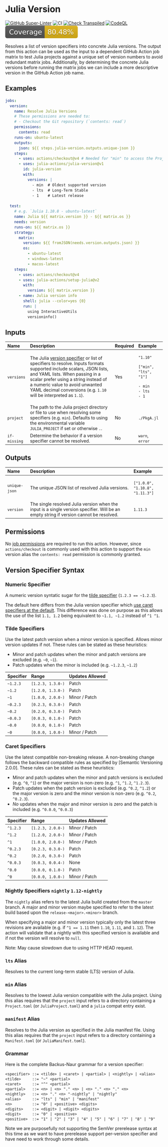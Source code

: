 # Julia Version

[![GitHub Super-Linter](https://github.com/julia-action/julia-version/actions/workflows/linter.yaml/badge.svg)](https://github.com/super-linter/super-linter)
![CI](https://github.com/julia-action/julia-version/actions/workflows/ci.yaml/badge.svg)
[![Check Transpiled](https://github.com/julia-action/julia-version/actions/workflows/check-dist.yaml/badge.svg)](https://github.com/julia-action/julia-version/actions/workflows/check-dist.yaml)
[![CodeQL](https://github.com/julia-action/julia-version/actions/workflows/codeql-analysis.yaml/badge.svg)](https://github.com/julia-action/julia-version/actions/workflows/codeql-analysis.yaml)
[![Coverage](./badges/coverage.svg)](./badges/coverage.svg)

Resolves a list of version specifiers into concrete Julia versions. The output
from this action can be used as the input to a dependent GitHub Action job
matrix to test Julia projects against a unique set of version numbers to avoid
redundant matrix jobs. Additionally, by determining the concrete Julia versions
before running the matrix jobs we can include a more descriptive version in the
GitHub Action job name.

## Examples

```yaml
jobs:
  version:
    name: Resolve Julia Versions
    # These permissions are needed to:
    # - Checkout the Git repository (`contents: read`)
    permissions:
      contents: read
    runs-on: ubuntu-latest
    outputs:
      json: ${{ steps.julia-version.outputs.unique-json }}
    steps:
      - uses: actions/checkout@v4 # Needed for "min" to access the Project.toml
      - uses: julia-actions/julia-version@v1
        id: julia-version
        with:
          versions: |
            - min  # Oldest supported version
            - lts  # Long-Term Stable
            - 1    # Latest release

  test:
    # e.g. `Julia 1.10.8 - ubuntu-latest`
    name: Julia ${{ matrix.version }} - ${{ matrix.os }}
    needs: version
    runs-on: ${{ matrix.os }}
    strategy:
      matrix:
        version: ${{ fromJSON(needs.version.outputs.json) }}
        os:
          - ubuntu-latest
          - windows-latest
          - macos-latest
    steps:
      - uses: actions/checkout@v4
      - uses: julia-actions/setup-julia@v2
        with:
          version: ${{ matrix.version }}
      - name: Julia version info
        shell: julia --color=yes {0}
        run: |
          using InteractiveUtils
          versioninfo()
```

## Inputs

<!-- prettier-ignore-start -->
<!-- markdownlint-disable MD033 -->

| Name                 | Description | Required | Example |
|:---------------------|:------------|:---------|:--------|
| `versions`   | The Julia [version specifier](#version-specifier-syntax) or list of specifiers to resolve. Inputs formats supported include scalars, JSON lists, and YAML lists. When passing in a scalar prefer using a string instead of a numeric value to avoid unwanted YAML decimal conversions (e.g. `1.10` will be interpreted as `1.1`). | Yes | <pre><code class="language-yaml">"1.10"</code></pre> <pre><code class="language-json">["min", "lts", "1"]</code></pre> <pre><code class="language-yaml">- min&#10;- lts&#10;- 1&#10;</code></pre> |
| `project`            | The path to the Julia project directory or file to use when resolving some specifiers (e.g. `min`). Defaults to using the environmental variable `JULIA_PROJECT` if set or otherwise `.`. | No | `./PkgA.jl` |
| `if-missing`         | Determine the behavior if a version specifier cannot be resolved. | No | `warn`, `error` |

## Outputs

| Name               | Description | Example |
|:-------------------|:------------|:--------|
| `unique-json`      | The unique JSON list of resolved Julia versions. | <pre><code class="language-json">["1.0.0", "1.10.8", "1.11.3"]</code></pre> |
| `version`          | The single resolved Julia version when the input is a single version specifier. Will be an empty string if version cannot be resolved. | `1.11.3` |

<!-- markdownlint-enable MD033 -->
<!-- prettier-ignore-end -->

## Permissions

No [job permissions] are required to run this action. However, since
`actions/checkout` is commonly used with this action to support the `min`
version alias the `contents: read` permission is commonly granted.

## Version Specifier Syntax

### Numeric Specifier

A numeric version syntatic sugar for the [tilde specifier](#tilde-specifiers)
(`1.2.3 == ~1.2.3`).

The default here differs from the Julia version specifier which
[use caret specifiers at the default](https://pkgdocs.julialang.org/v1/compatibility/#Version-specifier-format).
This difference was done on purpose as this allows the use of the list
`1.1, 1.2` being equivalent to `~1.1, ~1.2` instead of `^1 ^1`.

### Tilde Specifiers

Use the latest patch version when a minor version is specified. Allows minor
version updates if not. These rules can be stated as these heuristics:

- Minor and patch updates when the minor and patch versions are excluded (e.g.
  `~0`, `~1`).
- Patch updates when the minor is included (e.g. `~1.2.3`, `~1.2`)

| Specifier | Range             | Updates Allowed |
| :-------- | :---------------- | :-------------- |
| `~1.2.3`  | `[1.2.3, 1.3.0-)` | Patch           |
| `~1.2`    | `[1.2.0, 1.3.0-)` | Patch           |
| `~1`      | `[1.0.0, 2.0.0-)` | Minor / Patch   |
| `~0.2.3`  | `[0.2.3, 0.3.0-)` | Patch           |
| `~0.2`    | `[0.2.0, 0.3.0-)` | Patch           |
| `~0.0.3`  | `[0.0.3, 0.1.0-)` | Patch           |
| `~0.0`    | `[0.0.0, 0.1.0-)` | Patch           |
| `~0`      | `[0.0.0, 1.0.0-)` | Minor / Patch   |

### Caret Specifiers

Use the latest compatible non-breaking release. A non-breaking change follows
the backward compatible rules as specified by [Semantic Versioning 2.0.0]. These
rules can be stated as these heuristics:

- Minor and patch updates when the minor and patch versions is excluded (e.g.
  `^0`, `^1`) or the major version is non-zero (e.g. `^1`, `^1.2`, `^1.2.3`).
- Patch updates when the patch version is excluded (e.g. `^0.2`, `^1.2`) or the
  major version is zero and the minor version is non-zero (e.g. `^0.2`,
  `^0.2.3`).
- _No_ updates when the major and minor version is zero and the patch is
  included (e.g. `^0.0.0`, `^0.0.3`)

| Specifier | Range             | Updates Allowed |
| :-------- | :---------------- | :-------------- |
| `^1.2.3`  | `[1.2.3, 2.0.0-)` | Minor / Patch   |
| `^1.2`    | `[1.2.0, 2.0.0-)` | Minor / Patch   |
| `^1`      | `[1.0.0, 2.0.0-)` | Minor / Patch   |
| `^0.2.3`  | `[0.2.3, 0.3.0-)` | Patch           |
| `^0.2`    | `[0.2.0, 0.3.0-)` | Patch           |
| `^0.0.3`  | `[0.0.3, 0.0.4-)` | None            |
| `^0.0`    | `[0.0.0, 0.1.0-)` | Patch           |
| `^0`      | `[0.0.0, 1.0.0-)` | Minor / Patch   |

### Nightly Specifiers `nightly` `1.12-nightly`

The `nightly` alias refers to the latest Julia build created from the `master`
branch. A major and minor version maybe specified to refer to the latest build
based upon the `release-<major>.<minor>` branch.

When specifying a major and minor version typically only the latest three
revisions are available (e.g. if `^1 == 1.11` then `1.10`, `1.11`, and `1.12`).
The action will validate that a nightly with this specified version is available
and if not the version will resolve to `null`.

Note: May cause slowdown due to using HTTP HEAD request.

### `lts` Alias

Resolves to the current long-term stable (LTS) version of Julia.

### `min` Alias

Resolves to the lowest Julia version compatible with the Julia project. Using
this alias requires that the `project` input refers to a directory containing a
`Project.toml` (or `JuliaProject.toml`) and a `julia` compat entry exist.

### `manifest` Alias

Resolves to the Julia version as specified in the Julia manifest file. Using
this alias requires that the `project` input refers to a directory containing a
`Manifest.toml` (or `JuliaManifest.toml`).

### Grammar

Here is the complete Backus-Naur grammar for a version specifier:

```bnf
<specifier> ::= <tilde> | <caret> | <partial> | <nightly> | <alias>
<tilde>     ::= "~" <partial>
<caret>     ::= "^" <partial>
<partial>   ::= <n> | <n> "." <n> | <n> "." <n> "." <n>
<nightly>   ::= <n> "." <n> "-nightly" | "nightly"
<alias>     ::= "lts" | "min" | "manifest"
<n>         ::= "0" | <positive> <digits>
<digits>    ::= <digit> | <digit> <digits>
<digit>     ::= "0" | <positive>
<positive>  ::= "1" | "2" | "3" | "4" | "5" | "6" | "7" | "8" | "9"
```

Note we are purposefully not supporting the SemVer prerelease syntax at this
time as we want to have prerelease support per-version specifier and have need
to work through some details.

[job permissions]:
  https://docs.github.com/en/actions/using-jobs/assigning-permissions-to-jobs
